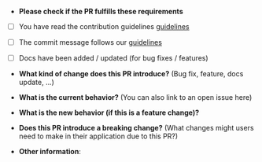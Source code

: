 * **Please check if the PR fulfills these requirements**
- [ ] You have read the contribution guidelines [guidelines](https://github.com/JordanKnott/taskcafe/blob/master/CONTRIBUTING.md)
- [ ] The commit message follows our [guidelines](https://github.com/JordanKnott/taskcafe/blob/master/CONTRIBUTING.md#git-commit-message-style)
- [ ] Docs have been added / updated (for bug fixes / features)


* **What kind of change does this PR introduce?** (Bug fix, feature, docs update, ...)


* **What is the current behavior?** (You can also link to an open issue here)


* **What is the new behavior (if this is a feature change)?**


* **Does this PR introduce a breaking change?** (What changes might users need to make in their application due to this PR?)


* **Other information**:
